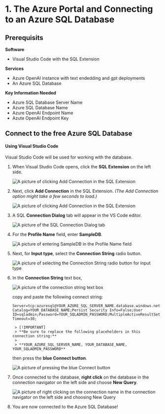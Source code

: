 # 1. The Azure Portal and Connecting to an Azure SQL Database

## Prerequisits

**Software**
 - Visual Studio Code with the SQL Extension

**Services**
 - Azure OpenAI instance with text endedding and gpt deployments
 - An Azure SQL Database

**Key Information Needed**
 - Azure SQL Database Server Name
 - Azure SQL Database Name
 - Azure OpenAI Endpoint Name
 - Azute OpenAI Endpoint Key

## Connect to the free Azure SQL Database

#### **Using Visual Studio Code**

Visual Studio Code will be used for working with the database.

1. When Visual Studio Code opens, click the **SQL Extension** on the left side.

    ![A picture of clicking Add Connection in the SQL Extension](./media/Screenshot%202024-10-22%20at%201.34.33 PM.png)

1. Next, click **Add Connection** in the SQL Extension. *(The Add Connection option might take a few seconds to load.)*

    ![A picture of clicking Add Connection in the SQL Extension](./media/Screenshot%202024-10-22%20at%201.41.20 PM.png)

1. A SQL **Connection Dialog** tab will appear in the VS Code editor.

    ![A picture of the SQL Connection Dialog tab](./media/Screenshot%202024-10-24%20at%2010.17.57 AM.png)

1. For the **Profile Name** field, enter **SampleDB**.

    ![A picture of entering SampleDB in the Profile Name field](./media/Screenshot%202024-10-24%20at%2010.18.09 AM.png)

1. Next, for **Input type**, select the **Connection String** radio button.

    ![A picture of selecting the Connection String radio button for input type](./media/Screenshot%202024-10-24%20at%2010.18.17 AM.png)

1. In the **Connection String** text box, 

    ![A picture of the connection string text box](./media/Screenshot%202024-10-24%20at%2010.26.45 AM.png)

    copy and paste the following connect string:

    ```
    Server=tcp:azuresql@YOUR_AZURE_SQL_SERVER_NAME.database.windows.net,1433;Initial Catalog=YOUR_DATABASE_NAME;Persist Security Info=False;User ID=sqladmin;Password=YOUR_SQLADMIN_PASSWORD;MultipleActiveResultSets=False;Encrypt=True;TrustServerCertificate=False;Connection Timeout=30;
    ```

        > [!IMPORTANT] 
        > **Be sure to replace the following placeholders in this connection string:**
        >
        > **YOUR_AZURE_SQL_SERVER_NAME, YOUR_DATABASE_NAME, YOUR_SQLADMIN_PASSWORD** 

    then press the **blue Connect button**.

    ![A picture of pressing the blue Connect button](./media/Screenshot%202024-10-24%20at%2010.28.11 AM.png)

1. Once connected to the database, **right click** on the database in the connection navigator on the left side and choose **New Query**.

    ![A picture of right clicking on the connection name in the connection navigator on the left side and choosing New Query](./media/Screenshot%202024-10-22%20at%202.02.00 PM.png)

1. You are now connected to the Azure SQL Database!